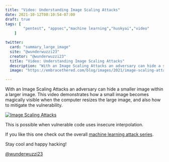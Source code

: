 ```yaml
---
title: "Video: Understanding Image Scaling Attacks"
date: 2021-10-12T08:10:54-07:00
draft: true
tags: [
        "pentest", "appsec","machine learning","huskyai","video"
    ]

twitter:
  card: "summary_large_image"
  site: "@wunderwuzzi23"
  creator: "@wunderwuzzi23"
  title: "Video: Understanding Image Scaling Attacks"
  description: "With an Image Scaling Attacks an adversary can hide a smaller image within a larger image. This video demonstrates how a small image becomes magically visible when the computer resizes the large image, and also how to mitigate the vulnerability."
  image: "https://embracethered.com/blog/images/2021/image-scaling-attacks.png"

---
```


With an Image Scaling Attacks an adversary can hide a smaller image within a larger image. This video demonstrates how a small image becomes magically visible when the computer resizes the large image, and also how to mitigate the vulnerability.

[![Image Scaling Attacks](/blog/images/2021/image-scaling-attack.png)](https://www.youtube.com/watch?v=UItbZNBtfaQ)

This is possible when vulnerable code uses insecure interpolation. 

If you like this one check out the overall [machine learning attack series](
https://embracethered.com/blog/posts/2020/machine-learning-attack-series-overview/).

Stay cool and happy hacking!

[@wunderwuzzi23](https://twitter.com/wunderwuzzi23)